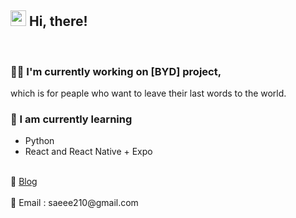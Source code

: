 ## <img src="https://raw.githubusercontent.com/iampavangandhi/iampavangandhi/master/gifs/Hi.gif" width="25">  Hi, there!
<br/>

### 🤸‍♀️ I'm currently working on [BYD] project,  
which is for peaple who want to leave their last words to the world. 


### 🥕 I am currently learning 
- Python
- React and React Native + Expo 


<br/>
<div>
📝 <a href="https://blckchainetc.tistory.com/">Blog</a>
</div>
<br/>
<div>
📧 Email : saeee210@gmail.com
</div>

<!--
- 🔭 I’m currently working on ...
- 🌱 I’m currently learning ...
- 👯 I’m looking to collaborate on ...
- 🤔 I’m looking for help with ...
- 💬 Ask me about ...
- 📫 How to reach me: ...
- 😄 Pronouns: ...
- ⚡ Fun fact: ...
-->
